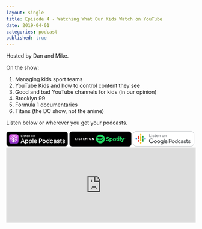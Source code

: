 ```yaml
---
layout: single
title: Episode 4 - Watching What Our Kids Watch on YouTube
date: 2019-04-01
categories: podcast
published: true
---
```


Hosted by Dan and Mike.

On the show:

1. Managing kids sport teams
2. YouTube Kids and how to control content they see
3. Good and bad YouTube channels for kids (in our opinion)
4. Brooklyn 99
5. Formula 1 documentaries
6. Titans (the DC show, not the anime)

Listen below or wherever you get your podcasts.

<a href="https://itunes.apple.com/au/podcast/ordinary-dads/id1455441874">
<img src="/assets/images/ApplePod.jpg"></a>

<a href="https://open.spotify.com/show/5u6qyzeOUh3gIfsuNpjJTj">
<img src="/assets/images/Spotify.png"></a>

<a href="https://www.google.com/podcasts?feed=aHR0cHM6Ly9yc3Mud2hvb3Noa2FhLmNvbS9yc3MvcG9kY2FzdC9pZC82MjMz">
<img src="/assets/images/google_podcasts164.png"></a>


<iframe width="100%" height="200" src="https://player.whooshkaa.com/player/episode/id/352112?visual=true&sharing=true" frameborder="0" style="width: 100%; height: 200px"></iframe>



<!--stackedit_data:
eyJoaXN0b3J5IjpbLTcwNDA2MDUyNSwyNzQ0NjA5NTcsNDgzNT
Y1NDEzLDE5NjY5NDMzMDQsLTM4ODgwODkwOSwxNjE5NDU5NDIy
LDE5MjQxNTQ3NTBdfQ==
-->

